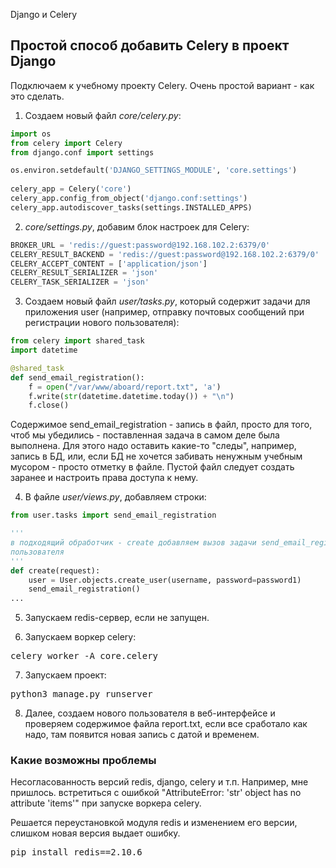Django и Celery

## Простой способ добавить Celery в проект Django

Подключаем к учебному проекту Celery. Очень простой вариант - как это сделать.

1. Создаем новый файл *core/celery.py*:
```python
import os
from celery import Celery
from django.conf import settings

os.environ.setdefault('DJANGO_SETTINGS_MODULE', 'core.settings')
    
celery_app = Celery('core')
celery_app.config_from_object('django.conf:settings')
celery_app.autodiscover_tasks(settings.INSTALLED_APPS)
```

2. *core/settings.py*, добавим блок настроек для Celery:
```python
BROKER_URL = 'redis://guest:password@192.168.102.2:6379/0'
CELERY_RESULT_BACKEND = 'redis://guest:password@192.168.102.2:6379/0'
CELERY_ACCEPT_CONTENT = ['application/json']
CELERY_RESULT_SERIALIZER = 'json'
CELERY_TASK_SERIALIZER = 'json'
```
</pre>

3. Создаем новый файл *user/tasks.py*, который содержит задачи для приложения user (например, отправку
почтовых сообщений при регистрации нового пользователя):
```python
from celery import shared_task
import datetime

@shared_task
def send_email_registration():
    f = open("/var/www/aboard/report.txt", 'a')
    f.write(str(datetime.datetime.today()) + "\n")
    f.close()
```

Содержимое send_email_registration - запись в файл, просто для того, чтоб мы убедились - поставленная
задача в самом деле была выполнена. Для этого надо оставить какие-то "следы", например, запись в БД,
или, если БД не хочется забивать ненужным учебным мусором - просто отметку в файле.
Пустой файл следует создать заранее и настроить права доступа к нему.

4. В файле *user/views.py*, добавляем строки:
```python
from user.tasks import send_email_registration

'''
в подходящий обработчик - create добавляем вызов задачи send_email_registration(), после создания
пользователя
'''
def create(request):
    user = User.objects.create_user(username, password=password1)
    send_email_registration()
...
```

5. Запускаем redis-сервер, если не запущен.

6. Запускаем воркер celery:
<pre>
celery worker -A core.celery
</pre>

7. Запускаем проект:
<pre>
python3 manage.py runserver
</pre>
8. Далее, создаем нового пользователя в веб-интерфейсе и проверяем содержимое файла report.txt,
если все сработало как надо, там появится новая запись с датой и временем.

### Какие возможны проблемы

Несогласованность версий redis, django, celery и т.п. Например, мне пришлось.
встретиться с ошибкой "AttributeError: 'str' object has no attribute 'items'"
при запуске воркера celery.

Решается переустановкой модуля redis и изменением его версии, слишком новая версия выдает ошибку.
<pre>
pip install redis==2.10.6
</pre>

